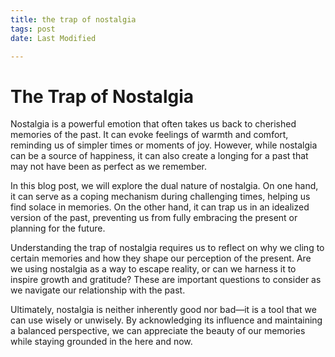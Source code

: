 ```yaml
---
title: the trap of nostalgia  
tags: post  
date: Last Modified  

---  
```

# The Trap of Nostalgia  

Nostalgia is a powerful emotion that often takes us back to cherished memories of the past. It can evoke feelings of warmth and comfort, reminding us of simpler times or moments of joy. However, while nostalgia can be a source of happiness, it can also create a longing for a past that may not have been as perfect as we remember.  

In this blog post, we will explore the dual nature of nostalgia. On one hand, it can serve as a coping mechanism during challenging times, helping us find solace in memories. On the other hand, it can trap us in an idealized version of the past, preventing us from fully embracing the present or planning for the future.  

Understanding the trap of nostalgia requires us to reflect on why we cling to certain memories and how they shape our perception of the present. Are we using nostalgia as a way to escape reality, or can we harness it to inspire growth and gratitude? These are important questions to consider as we navigate our relationship with the past.  

Ultimately, nostalgia is neither inherently good nor bad—it is a tool that we can use wisely or unwisely. By acknowledging its influence and maintaining a balanced perspective, we can appreciate the beauty of our memories while staying grounded in the here and now.  